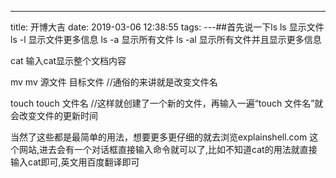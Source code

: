 ---
title: 开博大吉
date: 2019-03-06 12:38:55
tags:
---##首先说一下ls
ls 显示文件
ls -l 显示文件更多信息
ls -a 显示所有文件
ls -al 显示所有文件并且显示更多信息

cat
输入cat显示整个文档内容

mv
mv 源文件 目标文件       //通俗的来讲就是改变文件名

touch
touch 文件名      //这样就创建了一个新的文件，再输入一遍“touch 文件名”就会改变文件的更新时间

当然了这些都是最简单的用法，想要更多更仔细的就去浏览explainshell.com 这个网站,进去会有一个对话框直接输入命令就可以了,比如不知道cat的用法就直接输入cat即可,英文用百度翻译即可
